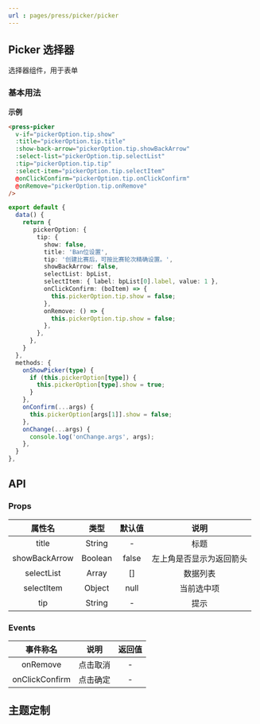 ```yaml
---
url : pages/press/picker/picker
---
```


## Picker 选择器


选择器组件，用于表单

### 基本用法

**示例**


```html
<press-picker
  v-if="pickerOption.tip.show"
  :title="pickerOption.tip.title"
  :show-back-arrow="pickerOption.tip.showBackArrow"
  :select-list="pickerOption.tip.selectList"
  :tip="pickerOption.tip.tip"
  :select-item="pickerOption.tip.selectItem"
  @onClickConfirm="pickerOption.tip.onClickConfirm"
  @onRemove="pickerOption.tip.onRemove"
/>
```

```ts
export default {
  data() {
    return {
       pickerOption: {
        tip: {
          show: false,
          title: 'Ban位设置',
          tip: '创建比赛后，可按比赛轮次精确设置。',
          showBackArrow: false,
          selectList: bpList,
          selectItem: { label: bpList[0].label, value: 1 },
          onClickConfirm: (boItem) => {
            this.pickerOption.tip.show = false;
          },
          onRemove: () => {
            this.pickerOption.tip.show = false;
          },
        },
      },
    }
  },
  methods: {
    onShowPicker(type) {
      if (this.pickerOption[type]) {
        this.pickerOption[type].show = true;
      }
    },
    onConfirm(...args) {
      this.pickerOption[args[1]].show = false;
    },
    onChange(...args) {
      console.log('onChange.args', args);
    },
  }
},
```


## API

### Props

|属性名				|类型		|默认值	|说明																																														|
|:-:					|:-:		|:-:		|:-:																																														|
|title					|String	|-			|标题																																												|
|showBackArrow					|Boolean	|false|左上角是否显示为返回箭头|
|selectList					|Array	|[]|数据列表|
|selectItem					|Object	|null|当前选中项|
|tip					|String	|-|提示|




### Events

|    事件称名    |   说明   | 返回值 |
| :------------: | :------: | :----: |
|    onRemove    | 点击取消 |   -    |
| onClickConfirm | 点击确定 |   -    |


## 主题定制

<theme-config />
